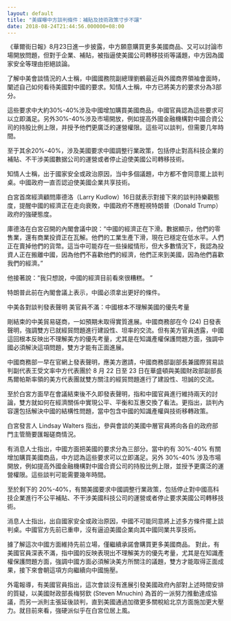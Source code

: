 ```yaml
---
layout: default
title: "美媒曝中方談判條件：補貼及技術政策寸步不讓"
date: 2018-08-24T21:44:56.000000+08:00
---
```


《華爾街日報》8月23日進一步披露，中方願意購買更多美國商品、又可以討論市場開放問題，但對于企業、補貼，被指逼使美國公司轉移技術等議題，中方因為國家安全等理由拒絕談論。 

了解中美會談情況的人士稱，中國國務院副總理劉鶴最近與外國商界領袖會面時，闡述自己如何看待美國對中國的要求。知情人士稱，中方已將美方的要求分為3部分。 

這些要求中大約30%-40%涉及中國增加購買美國商品，中國官員認為這些要求可以立即滿足。另外30%-40%涉及市場開放，例如提高外國金融機構對中國合資公司的持股比例上限，并授予他們更廣泛的運營權限。這些可以談判，但需要几年時間。 

至于其余20%-40%，涉及美國要求中國調整行業政策，包括停止對高科技企業的補貼、不干涉美國數据公司的運營或者停止迫使美國公司轉移技術。 

知情人士稱，出于國家安全或政治原因，当中多個議題，中方都不會同意擺上談判桌。中國政府一直否認迫使美國企業共享技術。 

白宮首席經濟顧問庫德洛（Larry Kudlow）16日就表示對接下來的談判持樂觀態度，提醒中國的經濟正在走向衰敗，中國政府不應輕視特朗普（Donald Trump）政府的強硬態度。  

庫德洛在白宮召開的內閣會議中說：“中國的經濟正在下滑。數据顯示，他們的零售業，還有商業投資正在瓦解。他們的工業生產下滑，現在已穩定在低水平。人們正在賣掉他們的貨幣。這当中可能存在一些操縱情形，但大多數情況下，我認為投資人正在搬離中國，因為他們不喜歡他們的經濟，他們正來到美國，因為他們喜歡我們的經濟。”  

他接著說：“我只想說，中國的經濟目前看來很糟糕。 ”  

特朗普此前在內閣會議上表示，中國必须拿出更好的條件。

中美各對談判發表聲明 美官員不滿：中國根本不理解美國的優先考量

剛結束的中美貿易磋商，一如預期未取得實質進展。中國商務部在今 (24) 日發表聲明，強調雙方已就經貿問題進行建設性、坦率的交流。但有美方官員透露，中國這回根本反映出不理解美方的優先考量，尤其是在知識產權保護問題方面，強調中國必須解決這項問題，雙方才能有正面進展。

中國商務部一早在官網上發表聲明，應美方邀請，中國商務部副部長兼國際貿易談判副代表王受文率中方代表團於 8 月 22 日至 23 日在華盛頓與美國財政部副部長馬爾帕斯率領的美方代表團就雙方關注的經貿問題進行了建設性、坦誠的交流。

至於白宮方面早在會議結束後不久即發表聲明，指和中國官員進行維持兩天的討論，雙方就如何在經濟關係中實現公平、平衡和互惠交換了看法。更指出，談判內容還包括解決中國的結構性問題，當中包含中國的知識產權與技術移轉政策。

白宮發言人 Lindsay Walters 指出，參與會談的美國中層官員將向各自的政府部門主管簡要匯報磋商情況。

有消息人士指出，中國方面把美國的要求分為三部分。當中約有 30%-40% 有關增加購買美國商品，中方認為這些要求可以立即滿足。另外 30%-40% 涉及市場開放，例如提高外國金融機構對中國合資公司的持股比例上限，並授予更廣泛的運營權限。這些談判可能需要幾年時間。

至於剩下的 20%-40%，有關美國要求中國調整行業政策，包括停止對中國高科技企業進行不公平補貼、不干涉美國科技公司的運營或者停止要求美國公司轉移技術。

消息人士指出，出自國家安全或政治原因，中國不可能同意將上述多方條件擺上談判桌。中國官方先前已重申，沒有逼迫美國企業向其中國同業共享技術。

據了解這次中國方面維持先前立場，僅繼續承諾會購買更多美國商品。 對此，有美國官員深表不滿，指中國的反映表現出不理解美方的優先考量，尤其是在知識產權保護問題方面，強調中國方面必須解決美方所關注的議題，雙方才能取得正面成果，接下來會朝這項方向繼續向中國施壓。

外電報導，有美國官員指出，這次會談沒有進展引發美國政府內部對上述時間安排的質疑，以美國財政部長梅努欽 (Steven Mnuchin) 為首的一派努力推動達成協議，而另一派則主張延後談判，直到美國通過加徵更多關稅給北京方面施加更大壓力。就目前來看，強硬派似乎在白宮位居上風。

